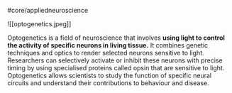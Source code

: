 #core/appliedneuroscience

![[optogenetics.jpeg]]

Optogenetics is a field of neuroscience that involves **using light to control the activity of specific neurons in living tissue.** It combines genetic techniques and optics to render selected neurons sensitive to light. Researchers can selectively activate or inhibit these neurons with precise timing by using specialised proteins called opsin that are sensitive to light. Optogenetics allows scientists to study the function of specific neural circuits and understand their contributions to behaviour and disease.
